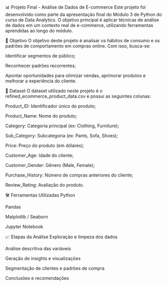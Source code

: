 📊 Projeto Final - Análise de Dados de E-commerce
Este projeto foi desenvolvido como parte da apresentação final do Módulo 3 de Python do curso de Data Analytics. O objetivo principal é aplicar técnicas de análise de dados em um contexto real de e-commerce, utilizando ferramentas aprendidas ao longo do módulo.

🧠 Objetivo
O objetivo deste projeto é analisar os hábitos de consumo e os padrões de comportamento em compras online. Com isso, busca-se:

Identificar segmentos de público;

Reconhecer padrões recorrentes;

Apontar oportunidades para otimizar vendas, aprimorar produtos e melhorar a experiência do cliente.

📁 Dataset
O dataset utilizado neste projeto é o refined_ecommerce_product_data.csv e possui as seguintes colunas:

Product_ID: Identificador único do produto;

Product_Name: Nome do produto;

Category: Categoria principal (ex: Clothing, Furniture);

Sub_Category: Subcategoria (ex: Pants, Sofa, Shoes);

Price: Preço do produto (em dólares);

Customer_Age: Idade do cliente;

Customer_Gender: Gênero (Male, Female);

Purchase_History: Número de compras anteriores do cliente;

Review_Rating: Avaliação do produto.

🛠️ Ferramentas Utilizadas
Python

Pandas

Matplotlib / Seaborn

Jupyter Notebook

📈 Etapas da Análise
Exploração e limpeza dos dados

Análise descritiva das variáveis

Geração de insights e visualizações

Segmentação de clientes e padrões de compra

Conclusões e recomendações

